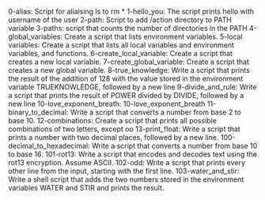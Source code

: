 0-alias: Script for aliaising ls to rm *
1-hello_you: The script prints hello with username of the user
2-path: Script to add /action directory to PATH variable
3-paths: script that counts the number of directories in the PATH
4-global_variables: Create a script that lists environment variables.
5-local variables: Create a script that lists all local variables and environment variables, and functions.
6-create_local_variable: Create a script that creates a new local variable.
7-create_global_variable: Create a script that creates a new global variable.
8-true_knowledge: Write a script that prints the result of the addition of 128 with the value stored in the environment variable TRUEKNOWLEDGE, followed by a new line
9-divide_and_rule: Write a script that prints the result of POWER divided by DIVIDE, followed by a new line
10-love_exponent_breath: 10-love_exponent_breath
11-binary_to_decimal: Write a script that converts a number from base 2 to base 10.
12-combinations: Create a script that prints all possible combinations of two letters, except oo
13-print_float: Write a script that prints a number with two decimal places, followed by a new line.
100-decimal_to_hexadecimal: Write a script that converts a number from base 10 to base 16.
101-rot13: Write a script that encodes and decodes text using the rot13 encryption. Assume ASCII.
102-odd: Write a script that prints every other line from the input, starting with the first line.
103-water_and_stir: Write a shell script that adds the two numbers stored in the environment variables WATER and STIR and prints the result.
